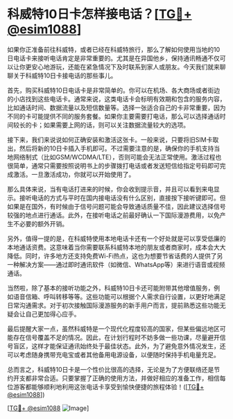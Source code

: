 # 科威特10日卡怎样接电话？[[TG💪+ @esim1088](https://t.me/s/esim1088)]

如果你正准备前往科威特，或者已经在科威特旅行，那么了解如何使用当地的10日电话卡来接听电话肯定是非常重要的。尤其是在异国他乡，保持通讯畅通不仅可以让你更安心地游玩，还能在紧急情况下及时联系到家人或朋友。今天我们就来聊聊关于科威特10日卡接电话的那些事儿。

首先，购买科威特10日电话卡是非常简单的。你可以在机场、各大商场或者街边的小店找到这些电话卡。通常来说，这类电话卡会标明有效期和包含的服务内容，比如通话时间、数据流量以及短信数量等。选择一张适合自己的卡非常重要，因为不同的卡可能提供不同的服务套餐。如果你主要需要打电话，那么可以选择通话时间较长的卡；如果需要上网的话，则可以关注数据流量较大的选项。

接下来，我们来说说如何正确安装和激活这张卡。一般来说，只要将旧SIM卡取出，然后将新的10日卡插入手机即可。不过需要注意的是，确保你的手机支持当地网络制式（比如GSM/WCDMA/LTE），否则可能会无法正常使用。激活过程也很简单，通常只需要按照说明书上的步骤拨打电话或者发送短信给指定号码即可完成激活。一旦激活成功，你就可以开始使用了。

那么具体来说，当有电话打进来的时候，你会收到提示音，并且可以看到来电显示。接听电话的方式与平时在国内接电话没有什么区别，直接按下接听键即可。但如果是在国外，有时候由于信号问题可能会导致通话质量不佳，因此建议选择信号较强的地点进行通话。此外，在接听电话之前最好确认一下国际漫游费用，以免产生不必要的额外开销。

另外，值得一提的是，在科威特使用本地电话卡还有一个好处就是可以享受低廉的本地通话资费。这意味着当你需要联系科威特本地的朋友或者商家时，成本会大大降低。同时，许多地方还支持免费Wi-Fi热点，这也为想要节省话费的人提供了另一种解决方案——通过即时通讯软件（如微信、WhatsApp等）来进行语音或视频通话。

当然啦，除了基本的接听功能之外，科威特10日卡还可能附带其他增值服务，例如语音信箱、呼叫转移等等。这些功能可以根据个人需求自行设置，以更好地满足日常沟通需求。对于初次接触国际漫游服务的新手用户而言，提前熟悉这些功能无疑会让自己更加得心应手。

最后提醒大家一点，虽然科威特是一个现代化程度较高的国家，但某些偏远地区可能存在信号覆盖不足的情况。因此，在计划行程时不妨多做一些功课，尽量避开信号盲区，这样才能保证通讯始终处于最佳状态。此外，为了避免意外情况发生，还可以考虑随身携带充电宝或者其他备用电源设备，以便随时保持手机电量充足。

总而言之，科威特10日卡是一个性价比很高的选择，无论是为了方便联络还是节约开支都非常合适。只要掌握了正确的使用方法，并做好相应的准备工作，相信每位游客都能够顺利地利用这张电话卡享受到愉快便捷的旅程体验！([[TG💪+ @esim1088](https://t.me/s/esim1088)])

[[TG💪+ @esim1088](https://t.me/s/esim1088) ![Image](https://i.postimg.cc/4NQfJmqS/Snipaste-2025-05-13-00-14-12.png)]